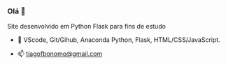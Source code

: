 ### Olá 👋

Site desenvolvido em Python Flask para fins de estudo

- 🔭 VScode, Git/Gihub, Anaconda Python, Flask, HTML/CSS/JavaScript.

- 📫 tiagofbonomo@gmail.com

<!--
**TiagoBonomo/TiagoBonomo** is a ✨ _special_ ✨ repository because its `README.md` (this file) appears on your GitHub profile.

Here are some ideas to get you started:

- 🔭 I’m currently working on ...
- 🌱 I’m currently learning ...
- 👯 I’m looking to collaborate on ...
- 🤔 I’m looking for help with ...
- 💬 Ask me about ...
- 📫 How to reach me: ...
- 😄 Pronouns: ...
- ⚡ Fun fact: ...
-->
